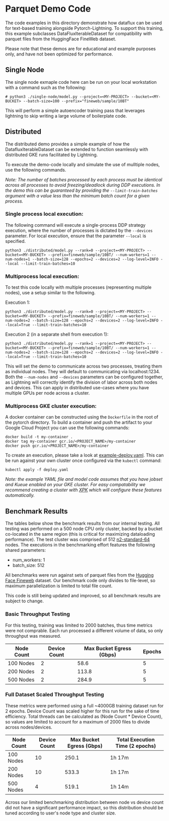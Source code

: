 # Parquet Demo Code
The code examples in this directory demonstrate how dataflux can be used for text-based training alongside Pytorch-Lightning. To support this training, this example subclasses DataFluxIterableDataset for compatibility with parquet files from the HuggingFace FineWeb dataset.

Please note that these demos are for educational and example purposes only, and have not been optimized for performance.

## Single Node
The single node exmaple code here can be run on your local workstation with a command such as the following:

```
# python3 ./single-node/model.py --project=<MY-PROJECT> --bucket=<MY-BUCKET> --batch-size=100 --prefix="fineweb/sample/10BT"
```

This will perform a simple autoencoder training pass that leverages lightning to skip writing a large volume of boilerplate code.

## Distributed
The distributed demo provides a simple example of how the DatafluxIterableDataset can be extended to function seamlessly with distributed GKE runs facilitated by Lightning.

To execute the demo-code locally and simulate the use of mulltiple nodes, use the following commands. 

*Note: The number of batches processed by each process must be identical across all processes to avoid freezing/deadlock during DDP executions. In the demo this can be guaranteed by providing the `--limit-train-batches` argument with a value less than the minimum batch count for a given process.*

### Single process local execution:
The following command will execute a single-process DDP strategy execution, where the number of processes is dictated by the `--devices` parameter. For local execution, ensure that the parameter `--local` is specified.
```
python3 ./distributed/model.py --rank=0 --project=<MY-PROJECT> --bucket=<MY-BUCKET> --prefix=fineweb/sample/10BT/ --num-workers=1 --num-nodes=1 --batch-size=128 --epochs=2 --devices=2 --log-level=INFO --local --limit-train-batches=10
```

### Multiprocess local execution:
To test this code locally with multiple processes (representing multiple nodes), use a setup similar to the following.

Execution 1:
```
python3 ./distributed/model.py --rank=0 --project=<MY-PROJECT> --bucket=<MY-BUCKET> --prefix=fineweb/sample/10BT/ --num-workers=1 --num-nodes=2 --batch-size=128 --epochs=2 --devices=2 --log-level=INFO --local=True --limit-train-batches=10
```

Execution 2 (in a separate shell from execution 1):
```
python3 ./distributed/model.py --rank=1 --project=<MY-PROJECT> --bucket=<MY-BUCKET> --prefix=fineweb/sample/10BT/ --num-workers=1 --num-nodes=2 --batch-size=128 --epochs=2 --devices=2 --log-level=INFO --local=True --limit-train-batches=10
```

This will set the demo to communicate across two processes, treating them as individual nodes. They will default to communicating via localhost:1234. Both the `--num-nodes` and `--devices` parameters can be configured together, as Lightning will correctly identify the division of labor across both nodes and devices. This can apply in distributed use-cases where you have multiple GPUs per node across a cluster.

### Multiprocess GKE cluster execution:
A docker container can be constructed using the `Dockerfile` in the root of the pytorch directory. To build a container and push the artifact to your Google Cloud Project you can use the following commands:

```
docker build -t my-container .
docker tag my-container gcr.io/<PROJECT_NAME>/my-container
docker push gcr.io/<PROJECT_NAME>/my-container
```

To create an execution, please take a look at [example-deploy.yaml](demo/lightning/text-based/distributed/example-deploy.yaml). This can be run against your own cluster once configured via the `kubectl` command:
```
kubectl apply -f deploy.yaml
```

*Note: the example YAML file  and model code assumes that you have jobset and Kueue enabled on your GKE cluster. For easy compatability we recommend creating a cluster with [XPK](https://github.com/google/xpk) which will configure these features automatically.*

## Benchmark Results
The tables below show the benchmark results from our internal testing. All testing was performed on a 500 node CPU only cluster, backed by a bucket co-located in the same region (this is critical for maximizing dataloading performance). The test cluster was comprised of 512 [n2-standard-64](https://cloud.google.com/compute/docs/general-purpose-machines#n2_machine_types) nodes. The executions in the benchmarking effort features the following shared parameters:

- num_workers: 1
- batch_size: 512

All benchmarks were run against sets of parquet files from the [Hugging Face Fineweb](https://huggingface.co/datasets/HuggingFaceFW/fineweb) dataset. Our benchmark code only divides to file-level, so maximum parallelization is limited to total file count.

This code is still being updated and improved, so all benchmark results are subject to change.

### Basic Throughput Testing
For this testing, training was limited to 2000 batches, thus time metrics were not comprable. Each run processed a different volume of data, so only throughput was measured.

|Node Count|Device Count| Max Bucket Egress (Gbps)|Epochs |
|------------|----------|-------------|-----|
|100 Nodes   |2         |58.6         |5    |
|200 Nodes   |2         |113.8        |5    |
|500 Nodes   |2         |284.9        |5    |

### Full Dataset Scaled Throughput Testing
These metrics were performed using a full ~4000GB training dataset run for 2 epochs. Device Count was scaled higher for this run for the sake of time efficiency. Total threads can be calculated as (Node Count * Device Count), so values are limited to account for a maximum of 2000 files to divide across nodes/devices.

|Node Count|Device Count| Max Bucket Egress (Gbps)| Total Execution Time (2 epochs)|
|------------|----------|-------------|------------------------------------------|
|100 Nodes   |10        |250.1        |1h 17m                                    |
|200 Nodes   |10        |533.3        |1h 17m                                    |
|500 Nodes   |4         |519.1        |1h 14m                                    |

Across our limited benchmarking distribution between node vs device count did not have a significant performance impact, so this distribution should be tuned according to user's node type and cluster size.
